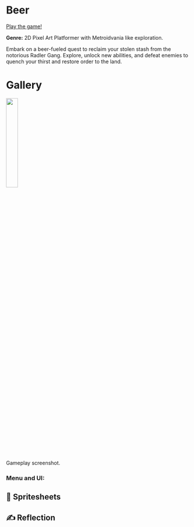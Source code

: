 # Beer
[Play the game!](https://laurenstuerk.github.io/CCL1/)

**Genre:** 2D Pixel Art Platformer with Metroidvania like exploration.

Embark on a beer-fueled quest to reclaim your stolen stash from the notorious Radler Gang.
Explore, unlock new abilities, and defeat enemies to quench your thirst and restore order to the land.

# Gallery
<div>
    <img src="bathtub.png" width="25%">
    <p>Gameplay screenshot.</p>
</div>

### Menu and UI:


## 🎨 **Spritesheets**


## ✍️ **Reflection**

